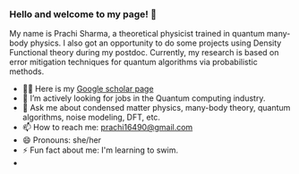 ### Hello and welcome to my page! 👋

<!--
**prachisharma21/prachisharma21** is a ✨ _special_ ✨ repository because its `README.md` (this file) appears on your GitHub profile. Here are some ideas to get you started:-->
My name is Prachi Sharma, a theoretical physicist trained in quantum many-body physics. I also got an opportunity to do some projects using Density Functional theory during my postdoc. Currently, my research is based on error mitigation techniques for quantum algorithms via probabilistic methods. 

<!-- 👩‍🔬 Here is my professional website which is under construction- https://prachisharma21.github.io/ -->
- 👩‍🔬 Here is my [Google scholar page](https://scholar.google.com/citations?hl=en&user=lN-ulnUAAAAJ&view_op=list_works&sortby=pubdate)
- 🔭 I’m actively looking for jobs in the Quantum computing industry. 
- 💬 Ask me about condensed matter physics, many-body theory, quantum algorithms, noise modeling, DFT, etc. 
- 📫 How to reach me: prachi16490@gmail.com
- 😄 Pronouns: she/her
- ⚡ Fun fact about me: I'm learning to swim.
- 

